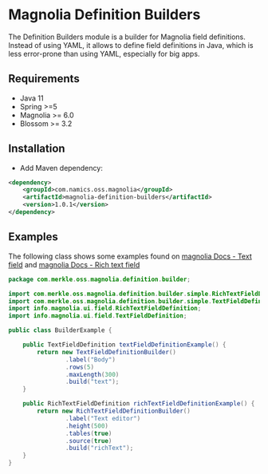 # Magnolia Definition Builders

The Definition Builders module is a builder for Magnolia field definitions. Instead of using YAML, it allows to define 
field definitions in Java,  which is less error-prone than using YAML, especially for big apps.

## Requirements
* Java 11
* Spring >=5
* Magnolia >= 6.0
* Blossom >= 3.2

## Installation

* Add Maven dependency:
```xml
<dependency>
    <groupId>com.namics.oss.magnolia</groupId>
    <artifactId>magnolia-definition-builders</artifactId>
    <version>1.0.1</version>
</dependency>
```

## Examples
The following class shows some examples found on 
[magnolia Docs - Text field](https://docs.magnolia-cms.com/product-docs/6.2/Developing/Templating/Dialog-definition/Field-definition/List-of-fields/Text-field.html)
and [magnolia Docs - Rich text field](https://docs.magnolia-cms.com/product-docs/6.2/Developing/Templating/Dialog-definition/Field-definition/List-of-fields/Rich-text-field.html)

```java
package com.merkle.oss.magnolia.definition.builder;

import com.merkle.oss.magnolia.definition.builder.simple.RichTextFieldDefinitionBuilder;
import com.merkle.oss.magnolia.definition.builder.simple.TextFieldDefinitionBuilder;
import info.magnolia.ui.field.RichTextFieldDefinition;
import info.magnolia.ui.field.TextFieldDefinition;

public class BuilderExample {

	public TextFieldDefinition textFieldDefinitionExample() {
		return new TextFieldDefinitionBuilder()
				.label("Body")
				.rows(5)
				.maxLength(300)
				.build("text");
	}

	public RichTextFieldDefinition richTextFieldDefinitionExample() {
		return new RichTextFieldDefinitionBuilder()
				.label("Text editor")
				.height(500)
				.tables(true)
				.source(true)
				.build("richText");
	}
}

```

